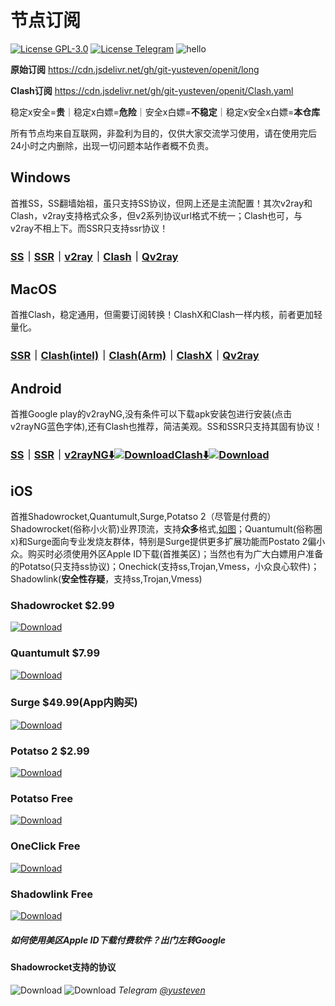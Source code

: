 # 节点订阅

[![License GPL-3.0](https://img.shields.io/badge/license-GPL--3.0-green.svg?style=plastic)](https://github.com/git-yusteven/openit/blob/main/LICENSE)
[![License Telegram](https://img.shields.io/badge/Telegram-@ShareCentrePro-blue.svg?style=plastic)](https://t.me/ShareCentrePro)
![hello](https://github-watch.vercel.app/api/counter)

**原始订阅** https://cdn.jsdelivr.net/gh/git-yusteven/openit/long

**Clash订阅** https://cdn.jsdelivr.net/gh/git-yusteven/openit/Clash.yaml

稳定x安全=**贵**｜稳定x白嫖=**危险**｜安全x白嫖=**不稳定**｜稳定x安全x白嫖=**本仓库**

所有节点均来自互联网，非盈利为目的，仅供大家交流学习使用，请在使用完后24小时之内删除，出现一切问题本站作者概不负责。
## Windows
首推SS，SS翻墙始祖，虽只支持SS协议，但网上还是主流配置！其次v2ray和Clash，v2ray支持格式众多，但v2系列协议url格式不统一；Clash也可，与v2ray不相上下。而SSR只支持ssr协议！
### [SS](https://github.com/shadowsocks/shadowsocks-windows/releases/download/4.4.0.0/Shadowsocks-4.4.0.185.zip)｜[SSR](https://github.com/shadowsocksrr/shadowsocksr-csharp/releases/download/4.9.2/ShadowsocksR-win-4.9.2.zip)｜[v2ray](https://github.com/2dust/v2rayN/releases/download/4.29/v2rayN-Core.zip)｜[Clash](https://github.com/Fndroid/clash_for_windows_pkg/releases/download/0.19.6/Clash.for.Windows-0.19.6-win.7z)｜[Qv2ray](https://github.com/Qv2ray/Qv2ray/releases/download/v2.7.0/Qv2ray-v2.7.0-Windows.7z)
## MacOS
首推Clash，稳定通用，但需要订阅转换！ClashX和Clash一样内核，前者更加轻量化。
### [SSR](https://github.com/shadowsocksr-backup/ShadowsocksX-NG/releases/download/1.4.2-R8-subscribe-alpha-3/ShadowsocksX-NG-R8.dmg)｜[Clash(intel)](https://github.com/Fndroid/clash_for_windows_pkg/releases/download/0.19.6/Clash.for.Windows-0.19.6.dmg)｜[Clash(Arm)](https://github.com/Fndroid/clash_for_windows_pkg/releases/download/0.19.6/Clash.for.Windows-0.19.6-arm64.dmg)｜[ClashX](https://github.com/yichengchen/clashX/releases/download/1.72.0/ClashX.dmg)｜[Qv2ray](https://github.com/Qv2ray/Qv2ray/releases/download/v2.7.0/Qv2ray-v2.7.0-macOS-x64.dmg)
## Android 
首推Google play的v2rayNG,没有条件可以下载apk安装包进行安装(点击v2rayNG蓝色字体),还有Clash也推荐，简洁美观。SS和SSR只支持其固有协议！
### [SS](https://github.com/shadowsocks/shadowsocks-android/releases/download/v5.2.6/shadowsocks--universal-v5.2.6.apk)｜[SSR](https://github.com/shadowsocksrr/shadowsocksr-android/releases/download/3.5.3/shadowsocksr-android-3.5.3.apk)｜[v2rayNG⬇️](https://github.com/2dust/v2rayNG/releases/download/1.6.28/v2rayNG_1.6.28.apk)[![Download](https://play.google.com/intl/en_us/badges/static/images/badges/en_badge_web_generic.png)](https://play.google.com/store/apps/details?id=com.v2ray.ang)[Clash⬇️](https://github.com/Kr328/ClashForAndroid/releases/download/v2.5.4/cfa-2.5.4-foss-universal-release.apk)[![Download](https://play.google.com/intl/en_us/badges/static/images/badges/en_badge_web_generic.png)](https://play.google.com/store/apps/details?id=com.github.kr328.clash)

## iOS
首推Shadowrocket,Quantumult,Surge,Potatso 2（尽管是付费的）Shadowrocket(俗称小火箭)业界顶流，支持**众多**格式,[如图](https://github.com/git-yusteven/openit/blob/main/README.md#shadowrocket支持的协议)；Quantumult(俗称圈x)和Surge面向专业发烧友群体，特别是Surge提供更多扩展功能而Postato 2偏小众。购买时必须使用外区Apple ID下载(首推美区)；当然也有为广大白嫖用户准备的Potatso(只支持ss协议)；Onechick(支持ss,Trojan,Vmess，小众良心软件)；Shadowlink(**安全性存疑**，支持ss,Trojan,Vmess)
### Shadowrocket $2.99
[![Download](https://github.com/git-yusteven/tag/raw/main/ios-black.svg?inline)](https://apps.apple.com/app/shadowrocket/id932747118)
### Quantumult $7.99
[![Download](https://github.com/git-yusteven/tag/raw/main/ios-black.svg?inline)](https://apps.apple.com/app/quantumult-x/id1443988620)
### Surge $49.99(App内购买)
[![Download](https://github.com/git-yusteven/tag/raw/main/ios-black.svg?inline)](https://apps.apple.com/app/surge-4/id1442620678)
### Potatso 2 $2.99
[![Download](https://github.com/git-yusteven/tag/raw/main/ios-black.svg?inline)](https://apps.apple.com/app/potatso-2/id1162704202)
### Potatso Free
[![Download](https://github.com/git-yusteven/tag/raw/main/ios-black.svg?inline)](https://apps.apple.com/app/shadowrocket/id1239860606)
### OneClick Free
[![Download](https://github.com/git-yusteven/tag/raw/main/ios-black.svg?inline)](https://apps.apple.com/app/oneclick-safe-easy-fast/id1545555197)
### Shadowlink Free
[![Download](https://github.com/git-yusteven/tag/raw/main/ios-black.svg?inline)](https://apps.apple.com/app/shadowlink-shadowsocks-vpn/id1439686518)
##### 如何使用美区Apple ID下载付费软件？出门左转Google
#### Shadowrocket支持的协议
![Download](https://github.com/git-yusteven/openit/raw/main/images/DF67E5F2-1887-4363-91CF-F24BF57DB4F7.jpeg)
![Download](https://github.com/git-yusteven/openit/raw/main/images/8705C293-6F6A-47FB-ACA8-29DAFC014FCF.jpeg)
*Telegram* [*@yusteven*](https://t.me/yusteven)

